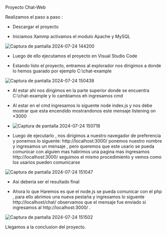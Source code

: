 Proyecto Chat-Web

Realizamos el paso a paso :

-  Descargar el proyecto
   
- Iniciamos Xammp  activamos el modulo Apache y MySQL
  
![Captura de pantalla 2024-07-24 144200](https://github.com/user-attachments/assets/f4afe5f0-2a32-4757-b8ac-1976313dac65)

- Luego de ello ejecutamos el proyecto en Visual Studio Code
  
-  Estando listo el proyecto, entramos al explorador  nos dirigimos a donde lo hemos guarado por ejemplo C:\chat-example
  
![Captura de pantalla 2024-07-24 150438](https://github.com/user-attachments/assets/ce8e2c70-8f13-45d1-8e45-22de288b8a5d)

- Al estar ahi nos dirigimos en la parte superior donde se encuentra C:\chat-example y lo cambiamos eh ingresamos cmd 

- Al estar en el cmd ingresamos lo siguente node index.js y nos debe mostrar que esta encendido mostrandonos este mensaje listening on *3000
  
- ![Captura de pantalla 2024-07-24 150718](https://github.com/user-attachments/assets/3b085623-bf4f-49fe-9925-45f9549bf7e3)

- Luego de ejecutarlo , nos dirigimos a nuestro navegador de preferencia y ponemos lo siguente: http://localhost:3000/  ponemos nuestro nombre y  ingresamos un mensaje , pero queremos que este usario se pueda comunicar con alguien mas habrimos una pagina mas ingresamos http://localhost:3000/ seguimos el mismo procedimiento y vemos como los usarios pueden comunicarse 

![Captura de pantalla 2024-07-24 151047](https://github.com/user-attachments/assets/a31d8b0c-0c2a-4b16-a021-6f8a9702c8a5)

- Asi deberia ser el resultado final

- Ahora lo que Haremos es que el node.js se pueda comunicar con el php , para ello abrimos una nueva pestaña y ingresamos lo siguente http://localhost/chat/ observamos que el mensaje fue enviado si ingresamos al http://localhost:3000/ .

![Captura de pantalla 2024-07-24 151502](https://github.com/user-attachments/assets/c73919cf-482c-4580-93f8-1cea88242969)

Llegamos a la conclusion del proyecto.
